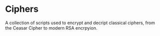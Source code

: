 # Ciphers
A collection of scripts used to encrypt and decript classical ciphers, from the Ceasar Cipher to modern RSA encrpyion.

